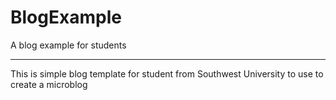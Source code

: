 # BlogExample
 A blog example for students
 *********************************************
 This is simple blog template for student from Southwest University to use to create a microblog 
 
